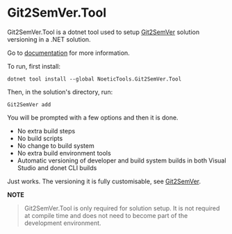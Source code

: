 ﻿# Git2SemVer.Tool

Git2SemVer.Tool is a dotnet tool used to setup [Git2SemVer](https://github.com/NoeticTools/Git2SemVer) solution versioning in a .NET solution.

Go to [documentation](https://noetictools.github.io/Git2SemVer/) for more information.

To run, first install:

```
dotnet tool install --global NoeticTools.Git2SemVer.Tool
```

Then, in the solution's directory, run:

```
Git2SemVer add
```

You will be prompted with a few options and then it is done.

* No extra build steps
* No build scripts
* No change to build system
* No extra build environment tools
* Automatic versioning of developer and build system builds in both Visual Studio and donet CLI builds

Just works. The versioning it is fully customisable, see [Git2SemVer](https://github.com/NoeticTools/Git2SemVer).

**NOTE**
> Git2SemVer.Tool is only required for solution setup.
> It is not required at compile time and does not need to become part of the development environment.
